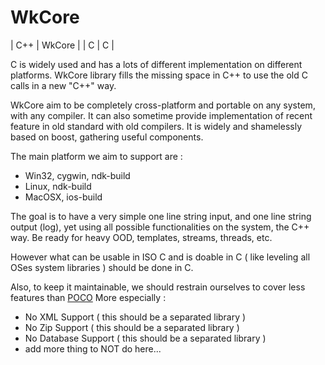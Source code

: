 WkCore
======

|  C++  |  WkCore  |
|   C   |     C    |


C is widely used and has a lots of different implementation on different platforms.
WkCore library fills the missing space in C++ to use the old C calls in a new "C++" way.

WkCore aim to be completely cross-platform and portable on any system, with any compiler.
It can also sometime provide implementation of recent feature in old standard with old compilers.
It is widely and shamelessly based on boost, gathering useful components.

The main platform we aim to support are :

- Win32, cygwin, ndk-build
- Linux, ndk-build
- MacOSX, ios-build

The goal is to have a very simple one line string input, and one line string output (log), yet using all possible functionalities on the system, the C++ way. Be ready for heavy OOD, templates, streams, threads, etc.

However what can be usable in ISO C and is doable in C ( like leveling all OSes system libraries ) should be done in C.

Also, to keep it maintainable, we should restrain ourselves to cover less features than [POCO](http://pocoproject.org/)
More especially : 

- No XML Support ( this should be a separated library )
- No Zip Support ( this should be a separated library )
- No Database Support ( this should be a separated library )
- add more thing to NOT do here...